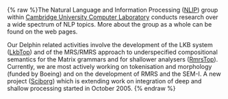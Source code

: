 {% raw %}The Natural Language and Information Processing
([NLIP](http://www.cl.cam.ac.uk/Research/NL/index.html)) group within
[Cambridge University Computer Laboratory](http://www.cl.cam.ac.uk)
conducts research over a wide spectrum of NLP topics. More about the
group as a whole can be found on the web pages.

Our Delphin related activities involve the development of the LKB system
([LkbTop](https://blog.inductorsoftware.com/docsproto/tools/LkbTop)) and of the MRS/RMRS approach to underspecified
compositional semantics for the Matrix grammars and for shallower
analysers ([RmrsTop](https://blog.inductorsoftware.com/docsproto/tools/RmrsTop)). Currently, we are most actively working
on tokenisation and morphology (funded by Boeing) and on the development
of RMRS and the SEM-I. A new project
([Sciborg](http://www.sciborg.org.uk)) which is extending work on
integration of deep and shallow processing started in October 2005.
<update date omitted for speed>{% endraw %}